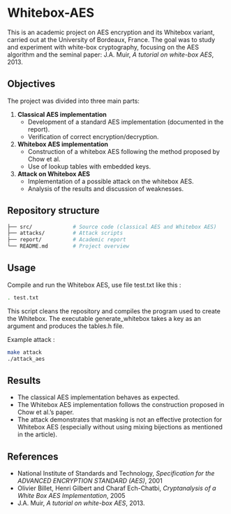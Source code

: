 # Whitebox-AES

This is an academic project on AES encryption and its Whitebox variant, carried out at the University of Bordeaux, France. The goal was to study and experiment with white-box cryptography, focusing on the AES algorithm and the seminal paper: J.A. Muir, *A tutorial on white-box AES*, 2013.

## Objectives

The project was divided into three main parts:
1. **Classical AES implementation**
   - Development of a standard AES implementation (documented in the report).
   - Verification of correct encryption/decryption.
2. **Whitebox AES implementation**
   - Construction of a whitebox AES following the method proposed by Chow et al.
   - Use of lookup tables with embedded keys.
3. **Attack on Whitebox AES**
   - Implementation of a possible attack on the whitebox AES.
   - Analysis of the results and discussion of weaknesses.

## Repository structure

```bash
├── src/             # Source code (classical AES and Whitebox AES)
├── attacks/         # Attack scripts
├── report/          # Academic report
└── README.md        # Project overview
```

## Usage

Compile and run the Whitebox AES, use file test.txt like this :
```bash
. test.txt
```
This script cleans the repository and compiles the program used to create the Whitebox. The executable generate_whitebox takes a key as an argument and produces the tables.h file.

Example attack :
```bash
make attack
./attack_aes
```

## Results

- The classical AES implementation behaves as expected.
- The Whitebox AES implementation follows the construction proposed in Chow et al.’s paper.
- The attack demonstrates that masking is not an effective protection for Whitebox AES (especially without using mixing bijections as mentioned in the article).

## References

- National Institute of Standards and Technology, *Specification for the ADVANCED ENCRYPTION STANDARD (AES)*, 2001
- Olivier Billet, Henri Gilbert and Charaf Ech-Chatbi, *Cryptanalysis of a White Box AES Implementation*, 2005
- J.A. Muir, *A tutorial on white-box AES*, 2013.
